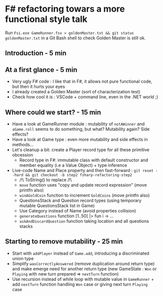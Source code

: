 # F# refactoring towars a more functional style talk

Run `Fsi.exe GameRunner.fsx > goldenMaster.txt && git status goldenMaster.txt` in a Git Bash shell to check Golden Master is still ok.

## Introduction - 5 min

## At a first glance - 5 min

* Very ugly F# code : I like that in F#, it allows not pure functional code, but then it hurts your eyes
* I already created a Golden Master (sort of characterization test)
* Check how cool it is : VSCode + command line, even in the .NET world ;)

## Where could we start? - 15 min

* Have a look at GameRunner module : mutability of `notAWinner` and `aGame.roll` seems to do something, but what? Mutability again? Side effects?
* Have a look at Game type : even more mutability and side effects in methods...
* Let's cleanup a bit: create a Player record type for all these primitive obcession
    * Record type in F#: immutable class with default constructor and member equality (i.e a Value Object) + type inference
* Live-code Name and Place property and then fast-forward : `git reset --hard && git checkout -b step2 fsharp-refactoring-step2`
    * /!\ ToString() to replace /!\
    * `move` function uses "copy and update record expression" (move printfn also)
    * `winAGoldCoin` function to increment `GoldCoins` (move printfn also)
    * QuestionsStack and Question record types (using temporary mutable QuestionsStack list in Game)
    * Use Category instead of Name (avoid properties collision)
    * `generateQuestions` function [1..50] |> fun i -> ...
    * `askAndDiscardQuestion` function taking location and all questions stacks

## Starting to remove mutability - 25 min

* Start with `addPlayer` instead of `Game.add`, introducing a discriminated union type
* Simplify `wasCorrectlyAnswered` (remove duplication around return type) and make emerge need for another return type (new GameState : `Won` or `Playing` with new turn prepared => `nextTurn` function)
* Use recursion instead of while loop with mutable value in `GameRunner` + add `nextTurn` function handling `Won` case or giving next turn `Playing` case
